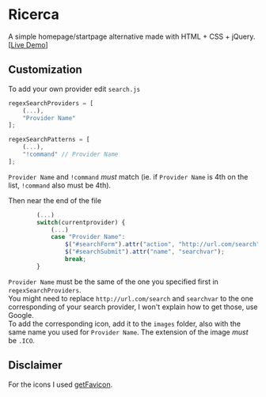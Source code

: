 Ricerca
=======
A simple homepage/startpage alternative made with HTML + CSS + jQuery. [[Live Demo](http://jackosdev.github.io/Ricerca-Homepage/)]  

Customization
-------------
To add your own provider edit `search.js`
```javascript
regexSearchProviders = [
    (...),
    "Provider Name"
];

regexSearchPatterns = [
    (...),
    "!command" // Provider Name
];
```
`Provider Name` and `!command` *must* match (ie. if `Provider Name` is 4th on the list, `!command` also must be 4th).  

Then near the end of the file
```javascript
        (...)
        switch(currentprovider) {
            (...)
            case "Provider Name":
                $("#searchForm").attr("action", "http://url.com/search");
                $("#searchSubmit").attr("name", "searchvar");
                break;
        }
```
`Provider Name` must be the same of the one you specified first in `regexSearchProviders`.  
You might need to replace `http://url.com/search` and `searchvar` to the one corresponding of your search provider, I won't explain how to get those, use Google.  
To add the corresponding icon, add it to the `images` folder, also with the same name you used for `Provider Name`. The extension of the image *must* be `.ICO`.

Disclaimer
----------
For the icons I used [getFavicon](http://getfavicon.appspot.com/).